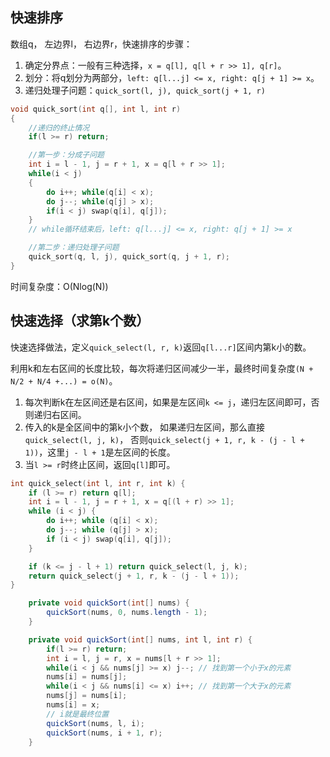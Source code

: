 ## 快速排序

数组q， 左边界l， 右边界r，快速排序的步骤：

1. 确定分界点：一般有三种选择，`x = q[l], q[l + r >> 1], q[r]`。
2. 划分：将q划分为两部分，`left: q[l...j] <= x, right: q[j + 1] >= x`。
3. 递归处理子问题：`quick_sort(l, j), quick_sort(j + 1, r)`

```c++
void quick_sort(int q[], int l, int r)
{
    //递归的终止情况
    if(l >= r) return;

    //第一步：分成子问题
    int i = l - 1, j = r + 1, x = q[l + r >> 1];
    while(i < j)
    {
        do i++; while(q[i] < x);
        do j--; while(q[j] > x);
        if(i < j) swap(q[i], q[j]);
    }
    // while循环结束后，left: q[l...j] <= x, right: q[j + 1] >= x

    //第二步：递归处理子问题
    quick_sort(q, l, j), quick_sort(q, j + 1, r);
}
```

时间复杂度：O(Nlog(N))

## 快速选择（求第k个数）

快速选择做法，定义`quick_select(l, r, k)`返回`q[l...r]`区间内第k小的数。

利用k和左右区间的长度比较，每次将递归区间减少一半，最终时间复杂度`(N + N/2 + N/4 +...) = o(N)`。

1. 每次判断k在左区间还是右区间，如果是左区间`k <= j`，递归左区间即可，否则递归右区间。
2. 传入的k是全区间中的第k小个数， 如果递归左区间，那么直接`quick_select(l, j, k)`， 否则`quick_select(j + 1, r, k - (j - l + 1))`，这里`j - l + 1`是左区间的长度。
3. 当`l >= r`时终止区间，返回`q[l]`即可。

```c++
int quick_select(int l, int r, int k) {
    if (l >= r) return q[l];
    int i = l - 1, j = r + 1, x = q[(l + r) >> 1];
    while (i < j) {
        do i++; while (q[i] < x);
        do j--; while (q[j] > x);
        if (i < j) swap(q[i], q[j]);
    }

    if (k <= j - l + 1) return quick_select(l, j, k);
    return quick_select(j + 1, r, k - (j - l + 1));
}
```



```java
    private void quickSort(int[] nums) {
        quickSort(nums, 0, nums.length - 1);
    }

    private void quickSort(int[] nums, int l, int r) {
        if(l >= r) return;
        int i = l, j = r, x = nums[l + r >> 1];
        while(i < j && nums[j] >= x) j--; // 找到第一个小于x的元素
        nums[i] = nums[j];
        while(i < j && nums[i] <= x) i++; // 找到第一个大于x的元素
        nums[j] = nums[i];
        nums[i] = x;
        // i就是最终位置
        quickSort(nums, l, i);
        quickSort(nums, i + 1, r);
    }
```

